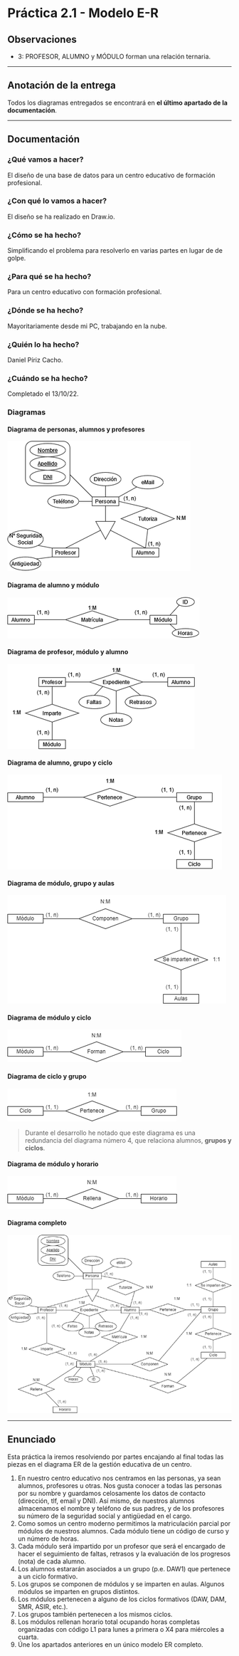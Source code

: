 # Práctica 2.1 - Modelo E-R

## Observaciones

+ 3: PROFESOR, ALUMNO y MÓDULO forman una relación ternaria.

---

## Anotación de la entrega

Todos los diagramas entregados se encontrará en **el último apartado de la documentación**.

---

## Documentación

### ¿Qué vamos a hacer?

El diseño de una base de datos para un centro educativo de formación profesional.

### ¿Con qué lo vamos a hacer?

El diseño se ha realizado en Draw.io.

### ¿Cómo se ha hecho?

Simplificando el problema para resolverlo en varias partes en lugar de de golpe.

### ¿Para qué se ha hecho?

Para un centro educativo con formación profesional.

### ¿Dónde se ha hecho?

Mayoritariamente desde mi PC, trabajando en la nube.

### ¿Quién lo ha hecho?

Daniel Píriz Cacho.

### ¿Cuándo se ha hecho?

Completado el 13/10/22.

### Diagramas

#### Diagrama de personas, alumnos y profesores

![Diagrama 1](./img/diagrama1.png)

#### Diagrama de alumno y módulo

![Diagrama 2](./img/diagrama2.png)

#### Diagrama de profesor, módulo y alumno

![Diagrama 3](./img/diagrama3.png)

#### Diagrama de alumno, grupo y ciclo

![Diagrama 4](./img/diagrama4.png)

#### Diagrama de módulo, grupo y aulas

![Diagrama 5](./img/diagrama5.png)

#### Diagrama de módulo y ciclo

![Diagrama 6](./img/diagrama6.png)

#### Diagrama de ciclo y grupo

![Diagrama 7](./img/diagrama7.png)

>Durante el desarrollo he notado que este diagrama es una redundancia del diagrama número 4, que relaciona alumnos, **grupos y ciclos**.

#### Diagrama de módulo y horario

![Diagrama 8](./img/diagrama8.png)

#### Diagrama completo

![Diagrama 9](./img/diagrama9.png)

---

## Enunciado

Esta práctica la iremos resolviendo por partes encajando al final todas las piezas en el diagrama ER de la gestión educativa de un centro.
1. En nuestro centro educativo nos centramos en las personas, ya sean alumnos, profesores u otras. Nos gusta conocer a todas las personas por su nombre y guardamos celosamente los datos de contacto (dirección, tlf, email y DNI). Así mismo, de nuestros alumnos almacenamos el nombre y teléfono de sus padres, y de los profesores su número de la seguridad social y antigüedad en el cargo.
2. Como somos un centro moderno permitimos la matriculación parcial por módulos de nuestros alumnos. Cada módulo tiene un código de curso y un número de horas.
3. Cada módulo será impartido por un profesor que será el encargado de hacer el seguimiento de faltas, retrasos y la evaluación de los progresos (nota) de cada alumno.
4. Los alumnos estararán asociados a un grupo (p.e. DAW1) que pertenece a un ciclo formativo.
5. Los grupos se componen de módulos y se imparten en aulas. Algunos módulos se imparten en grupos distintos.
6. Los módulos pertenecen a alguno de los ciclos formativos (DAW, DAM, SMR, ASIR, etc.).
7. Los grupos también pertenecen a los mismos ciclos.
8. Los módulos rellenan horario total ocupando horas completas organizadas con código L1 para lunes a primera o X4 para miércoles a cuarta.
9. Úne los apartados anteriores en un único modelo ER completo.